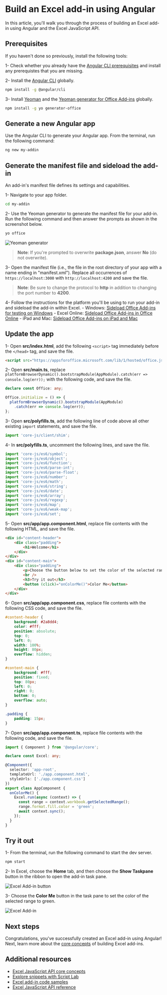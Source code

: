 # Build an Excel add-in using Angular

In this article, you'll walk you through the process of building an Excel add-in using Angular and the Excel JavaScript API.

## Prerequisites

If you haven't done so previously, install the following tools:

1- Check whether you already have the [Angular CLI prerequisites](https://github.com/angular/angular-cli#prerequisites) and install any prerequistes that you are missing.

2- Install the [Angular CLI](https://github.com/angular/angular-cli) globally. 

```bash
npm install -g @angular/cli
```

3- Install [Yeoman](https://github.com/yeoman/yo) and the [Yeoman generator for Office Add-ins](https://github.com/OfficeDev/generator-office) globally.

```bash
npm install -g yo generator-office
```

## Generate a new Angular app

Use the Angular CLI to generate your Angular app. From the terminal, run the following command:

```bash
ng new my-addin
```

## Generate the manifest file and sideload the add-in

An add-in's manifest file defines its settings and capabilities.

1- Navigate to your app folder.

```bash
cd my-addin
```

2- Use the Yeoman generator to generate the manifest file for your add-in. Run the following command and then answer the prompts as shown in the screenshot below.

```bash
yo office
```
![Yeoman generator](../../images/yo-office.png)

> **Note**: If you're prompted to overwrite **package.json**, answer **No** (do not overwrite).

3- Open the manifest file (i.e., the file in the root directory of your app with a name ending in "manifest.xml"). Replace all occurrences of `https://localhost:3000` with `http://localhost:4200` and save the file.

> **Note**: Be sure to change the protocol to **http** in addition to changing the port number to **4200**.

4- Follow the instructions for the platform you'll be using to run your add-in and sideload the add-in within Excel.
    - Windows: [Sideload Office Add-ins for testing on Windows](../testing/create-a-network-shared-folder-catalog-for-task-pane-and-content-add-ins.md)
    - Excel Online: [Sideload Office Add-ins in Office Online](../testing/sideload-office-add-ins-for-testing.md#sideload-an-office-add-in-on-office-online)
    - iPad and Mac: [Sideload Office Add-ins on iPad and Mac](../testing/sideload-an-office-add-in-on-ipad-and-mac.md)

## Update the app

1- Open **src/index.html**, add the following `<script>` tag immediately before the `</head>` tag, and save the file.

```html
<script src="https://appsforoffice.microsoft.com/lib/1/hosted/office.js"></script>
```

2- Open **src/main.ts**, replace `platformBrowserDynamic().bootstrapModule(AppModule).catch(err => console.log(err));` with the following code, and save the file. 

```typescript 
declare const Office: any;

Office.initialize = () => {
  platformBrowserDynamic().bootstrapModule(AppModule)
    .catch(err => console.log(err));
};
```

3- Open **src/polyfills.ts**, add the following line of code above all other existing `import` statements, and save the file.

```typescript
import 'core-js/client/shim';
```

4- In **src/polyfills.ts**, uncomment the following lines, and save the file.

```typescript
import 'core-js/es6/symbol';
import 'core-js/es6/object';
import 'core-js/es6/function';
import 'core-js/es6/parse-int';
import 'core-js/es6/parse-float';
import 'core-js/es6/number';
import 'core-js/es6/math';
import 'core-js/es6/string';
import 'core-js/es6/date';
import 'core-js/es6/array';
import 'core-js/es6/regexp';
import 'core-js/es6/map';
import 'core-js/es6/weak-map';
import 'core-js/es6/set';
```

5- Open **src/app/app.component.html**, replace file contents with the following HTML, and save the file. 

```html
<div id="content-header">
    <div class="padding">
        <h1>Welcome</h1>
    </div>
</div>
<div id="content-main">
    <div class="padding">
        <p>Choose the button below to set the color of the selected range to green.</p>
        <br />
        <h3>Try it out</h3>
        <button (click)="onColorMe()">Color Me</button>
    </div>
</div>
```

6- Open **src/app/app.component.css**, replace file contents with the following CSS code, and save the file.

```css
#content-header {
    background: #2a8dd4;
    color: #fff;
    position: absolute;
    top: 0;
    left: 0;
    width: 100%;
    height: 80px; 
    overflow: hidden;
}

#content-main {
    background: #fff;
    position: fixed;
    top: 80px;
    left: 0;
    right: 0;
    bottom: 0;
    overflow: auto; 
}

.padding {
    padding: 15px;
}
```

7- Open **src/app/app.component.ts**, replace file contents with the following code, and save the file. 

```typescript
import { Component } from '@angular/core';

declare const Excel: any;

@Component({
  selector: 'app-root',
  templateUrl: './app.component.html',
  styleUrls: ['./app.component.css']
})
export class AppComponent {
  onColorMe() {
    Excel.run(async (context) => {
      const range = context.workbook.getSelectedRange();
      range.format.fill.color = 'green';
      await context.sync();
    });
  }
}
```

## Try it out

1- From the terminal, run the following command to start the dev server.

```bash
npm start
```

2- In Excel, choose the **Home** tab, and then choose the **Show Taskpane** button in the ribbon to open the add-in task pane.

![Excel Add-in button](../../images/excel_quickstart_addin_2a.png)

3- Choose the **Color Me** button in the task pane to set the color of the selected range to green.

![Excel Add-in](../../images/excel_quickstart_addin_2b.png)

## Next steps

Congratulations, you've successfully created an Excel add-in using Angular! Next, learn more about the [core concepts](excel-add-ins-core-concepts.md) of building Excel add-ins.

## Additional resources

* [Excel JavaScript API core concepts](excel-add-ins-core-concepts.md)
* [Explore snippets with Script Lab](https://store.office.com/en-001/app.aspx?assetid=WA104380862&ui=en-US&rs=en-001&ad=US&appredirect=false)
* [Excel add-in code samples](http://dev.office.com/code-samples#?filters=excel,office%20add-ins)
* [Excel JavaScript API reference](../../reference/excel/excel-add-ins-reference-overview.md)

